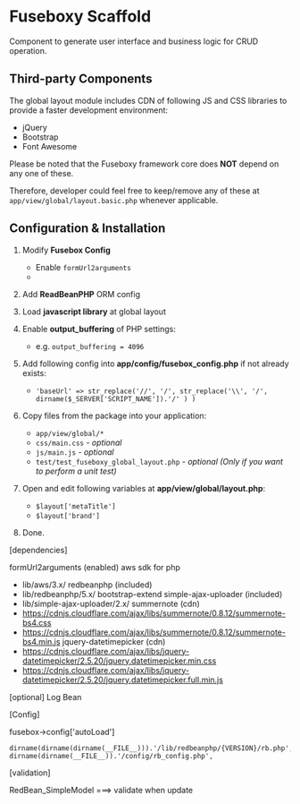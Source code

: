 Fuseboxy Scaffold
=================

Component to generate user interface and business logic for CRUD operation.




## Third-party Components
The global layout module includes CDN of following JS and CSS libraries to provide a faster development environment:
* jQuery
* Bootstrap
* Font Awesome

Please be noted that the Fuseboxy framework core does **NOT** depend on any one of these.

Therefore, developer could feel free to keep/remove any of these at `app/view/global/layout.basic.php` whenever applicable.




## Configuration & Installation

1. Modify **Fusebox Config**
	* Enable `formUrl2arguments`
	*

2. Add **ReadBeanPHP** ORM config

3. Load **javascript library** at global layout



1. Enable **output_buffering** of PHP settings:
	* e.g. `output_buffering = 4096`

2. Add following config into **app/config/fusebox_config.php** if not already exists:
	* `'baseUrl' => str_replace('//', '/', str_replace('\\', '/', dirname($_SERVER['SCRIPT_NAME']).'/' ) )`

3. Copy files from the package into your application:
	* `app/view/global/*`
	* `css/main.css` *- optional*
	* `js/main.js` *- optional*
	* `test/test_fuseboxy_global_layout.php` *- optional (Only if you want to perform a unit test)*

4. Open and edit following variables at **app/view/global/layout.php**:
	* `$layout['metaTitle']`
	* `$layout['brand']`

5. Done.




[dependencies]

formUrl2arguments (enabled)
aws sdk for php
* lib/aws/3.x/
redbeanphp (included)
* lib/redbeanphp/5.x/
bootstrap-extend
simple-ajax-uploader (included)
* lib/simple-ajax-uploader/2.x/
summernote (cdn)
* https://cdnjs.cloudflare.com/ajax/libs/summernote/0.8.12/summernote-bs4.css
* https://cdnjs.cloudflare.com/ajax/libs/summernote/0.8.12/summernote-bs4.min.js
jquery-datetimepicker (cdn)
* https://cdnjs.cloudflare.com/ajax/libs/jquery-datetimepicker/2.5.20/jquery.datetimepicker.min.css
* https://cdnjs.cloudflare.com/ajax/libs/jquery-datetimepicker/2.5.20/jquery.datetimepicker.full.min.js




[optional]
Log
Bean




[Config]

fusebox->config['autoLoad']

	dirname(dirname(dirname(__FILE__))).'/lib/redbeanphp/{VERSION}/rb.php',
	dirname(dirname(__FILE__)).'/config/rb_config.php',




[validation]

RedBean_SimpleModel
===> validate when update